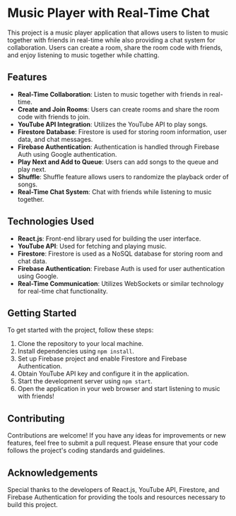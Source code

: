 # Music Player with Real-Time Chat

This project is a music player application that allows users to listen to music together with friends in real-time while also providing a chat system for collaboration. Users can create a room, share the room code with friends, and enjoy listening to music together while chatting.

## Features

- **Real-Time Collaboration**: Listen to music together with friends in real-time.
- **Create and Join Rooms**: Users can create rooms and share the room code with friends to join.
- **YouTube API Integration**: Utilizes the YouTube API to play songs.
- **Firestore Database**: Firestore is used for storing room information, user data, and chat messages.
- **Firebase Authentication**: Authentication is handled through Firebase Auth using Google authentication.
- **Play Next and Add to Queue**: Users can add songs to the queue and play next.
- **Shuffle**: Shuffle feature allows users to randomize the playback order of songs.
- **Real-Time Chat System**: Chat with friends while listening to music together.

## Technologies Used

- **React.js**: Front-end library used for building the user interface.
- **YouTube API**: Used for fetching and playing music.
- **Firestore**: Firestore is used as a NoSQL database for storing room and chat data.
- **Firebase Authentication**: Firebase Auth is used for user authentication using Google.
- **Real-Time Communication**: Utilizes WebSockets or similar technology for real-time chat functionality.

## Getting Started

To get started with the project, follow these steps:

1. Clone the repository to your local machine.
2. Install dependencies using `npm install`.
3. Set up Firebase project and enable Firestore and Firebase Authentication.
4. Obtain YouTube API key and configure it in the application.
5. Start the development server using `npm start`.
6. Open the application in your web browser and start listening to music with friends!

## Contributing

Contributions are welcome! If you have any ideas for improvements or new features, feel free to submit a pull request. Please ensure that your code follows the project's coding standards and guidelines.


## Acknowledgements

Special thanks to the developers of React.js, YouTube API, Firestore, and Firebase Authentication for providing the tools and resources necessary to build this project.
